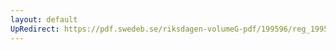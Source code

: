 ```yaml
---
layout: default
UpRedirect: https://pdf.swedeb.se/riksdagen-volumeG-pdf/199596/reg_199596/reg_199596_0275.pdf
---
```

